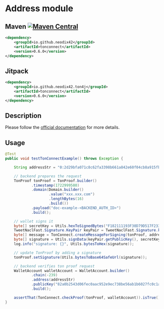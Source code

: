 # Address module

## Maven [![Maven Central][maven-central-svg]][maven-central]

```xml
<dependency>
    <groupId>io.github.neodix42</groupId>
    <artifactId>tonconnect</artifactId>
    <version>0.6.0</version>
</dependency>
```

## Jitpack

```xml
<dependency>
    <groupId>io.github.neodix42.ton4j</groupId>
    <artifactId>tonconnect</artifactId>
    <version>0.6.0</version>
</dependency>
```

## Description
Please follow the [official documentation](https://docs.ton.org/develop/dapps/ton-connect/sign#how-does-it-work) for more details.

## Usage

```java
@Test
public void testTonConnectExample() throws Exception {

    String addressStr = "0:2d29bfa071c8c62fa3398b661a842e60f04cb8a915fb3e749ef7c6c41343e16c";

    // backend prepares the request
    TonProof tonProof = TonProof.builder()
            .timestamp(1722999580)
            .domain(Domain.builder()
                    .value("xxx.xxx.com")
                    .lengthBytes(16)
                    .build())
            .payload("doc-example-<BACKEND_AUTH_ID>")
            .build();

    // wallet signs it
    byte[] secretKey = Utils.hexToSignedBytes("F182111193F30D79D517F2339A1BA7C25FDF6C52142F0F2C1D960A1F1D65E1E4");
    TweetNaclFast.Signature.KeyPair keyPair = TweetNaclFast.Signature.keyPair_fromSeed(secretKey);
    byte[] message = TonConnect.createMessageForSigning(tonProof, addressStr);
    byte[] signature = Utils.signData(keyPair.getPublicKey(), secretKey, message);
    log.info("signature: {}", Utils.bytesToHex(signature));

    // update TonProof by adding a signature
    tonProof.setSignature(Utils.bytesToBase64SafeUrl(signature));

    // backend verifies ton proof request
    WalletAccount walletAccount = WalletAccount.builder()
            .chain(-239)
            .address(addressStr)
            .publicKey("82a0b2543d06fec0aac952e9ec738be56ab1b6027fc0c1aa817ae14b4d1ed2fb")
            .build();

    assertThat(TonConnect.checkProof(tonProof, walletAccount)).isTrue();
}
```

[maven-central-svg]: https://img.shields.io/maven-central/v/io.github.neodix42/address

[maven-central]: https://mvnrepository.com/artifact/io.github.neodix42/address

[ton-svg]: https://img.shields.io/badge/Based%20on-TON-blue

[ton]: https://ton.org